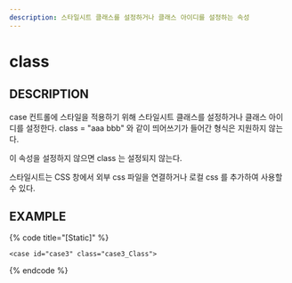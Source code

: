 ```yaml
---
description: 스타일시트 클래스를 설정하거나 클래스 아이디를 설정하는 속성
---
```


# class

## DESCRIPTION

case 컨트롤에 스타일을 적용하기 위해 스타일시트 클래스를 설정하거나 클래스 아이디를 설정한다. class = "aaa bbb" 와 같이 띄어쓰기가 들어간 형식은 지원하지 않는다.

이 속성을 설정하지 않으면 class 는 설정되지 않는다.

스타일시트는 CSS 창에서 외부 css 파일을 연결하거나 로컬 css 를 추가하여 사용할 수 있다.

## EXAMPLE

{% code title="\[Static\]" %}
```markup
<case id="case3" class="case3_Class"> 
```
{% endcode %}

